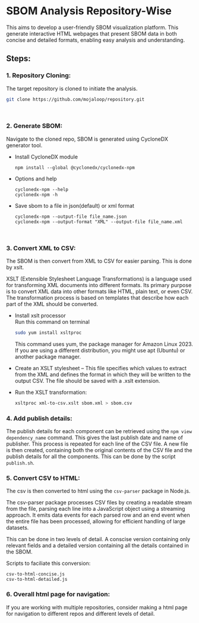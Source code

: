 # SBOM Analysis Repository-Wise 

This aims to develop a user-friendly SBOM visualization platform. This generate interactive HTML webpages that present SBOM data in both concise and detailed formats, enabling easy analysis and understanding.<br>

## **Steps:**

### 1. **Repository Cloning:** 
The target repository is cloned to initiate the analysis.
```bash 
git clone https://github.com/mojaloop/repository.git
```
<br>

### 2. **Generate SBOM:** 
Navigate to the cloned repo, SBOM is generated using CycloneDX generator tool. 
- Install CycloneDX module 
    ```nodejs
    npm install --global @cyclonedx/cyclonedx-npm
    ```
- Options and help 
    ```nodejs
    cyclonedx-npm --help
    cyclonedx-npm -h 
    ```
- Save sbom to a file in json(default) or xml format 
    ```nodejs 
    cyclonedx-npm --output-file file_name.json
    cyclonedx-npm --output-format "XML" --output-file file_name.xml
    ```
<br>

### 3. **Convert XML to CSV:** 
The SBOM is then convert from XML to CSV for easier parsing. This is done by xslt. <br>

XSLT (Extensible Stylesheet Language Transformations) is a language used for transforming XML documents into different formats. Its primary purpose is to convert XML data into other formats like HTML, plain text, or even CSV. The transformation process is based on templates that describe how each part of the XML should be converted.

- Install xslt processor <br>
    Run this command on terminal 
    ```bash 
    sudo yum install xsltproc
    ```
    This command uses yum, the package manager for Amazon Linux 2023. If you are using a different distribution, you might use apt (Ubuntu) or another package manager.

- Create an XSLT stylesheet – This file specifies which values to extract from the XML and defines the format in which they will be written to the output CSV. The file should be saved with a .xslt extension.

- Run the XSLT transformation:
    ```bash 
    xsltproc xml-to-csv.xslt sbom.xml > sbom.csv
    ```

### 4. **Add publish details:** 
The publish details for each component can be retrieved using the `npm view dependency_name` command. This gives the last publish date and name of publisher. This process is repeated for each line of the CSV file. A new file is then created, containing both the original contents of the CSV file and the publish details for all the components. This can be done by the script `publish.sh`.

### 5. **Convert CSV to HTML:** 
The csv is then converted to html using the `csv-parser` package in Node.js. 

The csv-parser package processes CSV files by creating a readable stream from the file, parsing each line into a JavaScript object using a streaming approach. It emits data events for each parsed row and an end event when the entire file has been processed, allowing for efficient handling of large datasets.<br>

This can be done in two levels of detail. A conscise version containing only relevant fields and a detailed version containing all the details contained in the SBOM. <br>

Scripts to faciliate this conversion:<br>

`csv-to-html-concise.js`<br>
`csv-to-html-detailed.js`

### 6. **Overall html page for navigation:** 
If you are working with multiple repositories, consider making a html page for navigation to different repos and different levels of detail. 
